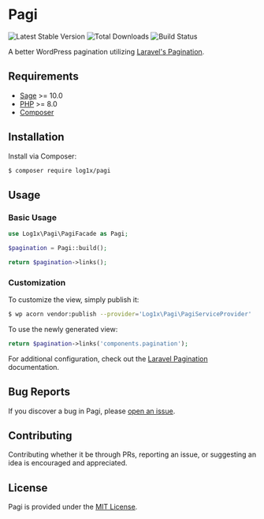# Pagi

![Latest Stable Version](https://img.shields.io/packagist/v/log1x/pagi?style=flat-square)
![Total Downloads](https://img.shields.io/packagist/dt/log1x/pagi?style=flat-square)
![Build Status](https://img.shields.io/github/actions/workflow/status/log1x/pagi/compatibility.yml?branch=master&style=flat-square)

A better WordPress pagination utilizing [Laravel's Pagination](https://laravel.com/docs/master/pagination).

## Requirements

- [Sage](https://github.com/roots/sage) >= 10.0
- [PHP](https://secure.php.net/manual/en/install.php) >= 8.0
- [Composer](https://getcomposer.org/download/)

## Installation

Install via Composer:

```bash
$ composer require log1x/pagi
```

## Usage

### Basic Usage

```php
use Log1x\Pagi\PagiFacade as Pagi;

$pagination = Pagi::build();

return $pagination->links();
```

### Customization

To customize the view, simply publish it:

```bash
$ wp acorn vendor:publish --provider='Log1x\Pagi\PagiServiceProvider'
```

To use the newly generated view:

```php
return $pagination->links('components.pagination');
```

For additional configuration, check out the [Laravel Pagination](https://laravel.com/docs/master/pagination) documentation.

## Bug Reports

If you discover a bug in Pagi, please [open an issue](https://github.com/log1x/pagi/issues).

## Contributing

Contributing whether it be through PRs, reporting an issue, or suggesting an idea is encouraged and appreciated.

## License

Pagi is provided under the [MIT License](https://github.com/log1x/pagi/blob/master/LICENSE.md).
